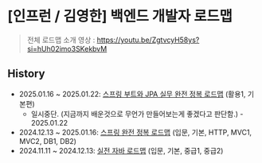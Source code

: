 # [인프런 / 김영한] 백엔드 개발자 로드맵

> 전체 로드맵 소개 영상 : https://youtu.be/ZgtvcyH58ys?si=hUh02imo3SKekbvM

## History

- 2025.01.16 ~ 2025.01.22: [스프링 부트와 JPA 실무 완전 정복 로드맵](03_jpa/README.md) (활용1, 기본편)
  - 일시중단. (지금까지 배운것으로 무언가 만들어보는게 좋겠다고 판단함.) - 2025.01.22
- 2024.12.13 ~ 2025.01.16: [스프링 완전 정복 로드맵](02_spring/README.md) (입문, 기본, HTTP, MVC1, MVC2, DB1, DB2)
- 2024.11.11 ~ 2024.12.13: [실전 자바 로드맵](01_java/REAMDE.md) (입문, 기본, 중급1, 중급2)
